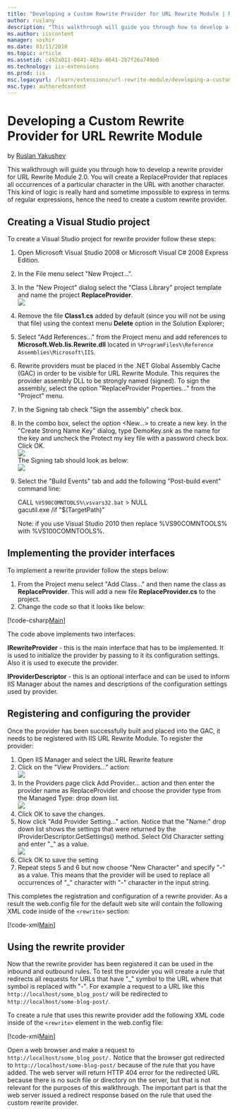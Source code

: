 ```yaml
---
title: "Developing a Custom Rewrite Provider for URL Rewrite Module | Microsoft Docs"
author: ruslany
description: "This walkthrough will guide you through how to develop a rewrite provider for URL Rewrite Module 2.0. You will create a ReplaceProvider that replaces all occ..."
ms.author: iiscontent
manager: soshir
ms.date: 03/11/2010
ms.topic: article
ms.assetid: c492a011-0841-4d3a-8641-2b7f26a749b0
ms.technology: iis-extensions
ms.prod: iis
msc.legacyurl: /learn/extensions/url-rewrite-module/developing-a-custom-rewrite-provider-for-url-rewrite-module
msc.type: authoredcontent
---
```

Developing a Custom Rewrite Provider for URL Rewrite Module
====================
by [Ruslan Yakushev](https://github.com/ruslany)

This walkthrough will guide you through how to develop a rewrite provider for URL Rewrite Module 2.0. You will create a ReplaceProvider that replaces all occurrences of a particular character in the URL with another character. This kind of logic is really hard and sometime impossible to express in terms of regular expressions, hence the need to create a custom rewrite provider.

## Creating a Visual Studio project

To create a Visual Studio project for rewrite provider follow these steps:

1. Open Microsoft Visual Studio 2008 or Microsoft Visual C# 2008 Express Edition.
2. In the File menu select "New Project...".
3. In the "New Project" dialog select the "Class Library" project template and name the project **ReplaceProvider**.  
    [![](developing-a-custom-rewrite-provider-for-url-rewrite-module/_static/image4.png)](developing-a-custom-rewrite-provider-for-url-rewrite-module/_static/image2.png)
4. Remove the file **Class1.cs** added by default (since you will not be using that file) using the context menu **Delete** option in the Solution Explorer;
5. Select "Add References..." from the Project menu and add references to **Microsoft.Web.Iis.Rewrite.dll** located in `%ProgramFiles%\Reference Assemblies\Microsoft\IIS`.
6. Rewrite providers must be placed in the .NET Global Assembly Cache (GAC) in order to be visible for URL Rewrite Module. This requires the provider assembly DLL to be strongly named (signed). To sign the assembly, select the option "ReplaceProvider Properties..." from the "Project" menu.
7. In the Signing tab check "Sign the assembly" check box.
8. In the combo box, select the option &lt;New…&gt; to create a new key. In the "Create Strong Name Key" dialog, type DemoKey.snk as the name for the key and uncheck the Protect my key file with a password check box. Click OK.  
    [![](developing-a-custom-rewrite-provider-for-url-rewrite-module/_static/image8.png)](developing-a-custom-rewrite-provider-for-url-rewrite-module/_static/image6.png)  
   The Signing tab should look as below:  
    [![](developing-a-custom-rewrite-provider-for-url-rewrite-module/_static/image12.png)](developing-a-custom-rewrite-provider-for-url-rewrite-module/_static/image10.png)
9. Select the "Build Events" tab and add the following "Post-build event" command line:  
  
   CALL `%VS90COMNTOOLS%\vsvars32.bat` &gt; NULL   
   gacutil.exe /if "$(TargetPath)"   
  
   Note: if you use Visual Studio 2010 then replace %VS90COMNTOOLS% with %VS100COMNTOOLS%.

## Implementing the provider interfaces

To implement a rewrite provider follow the steps below:

1. From the Project menu select "Add Class..." and then name the class as **ReplaceProvider**. This will add a new file **ReplaceProvider.cs** to the project.
2. Change the code so that it looks like below:


[!code-csharp[Main](developing-a-custom-rewrite-provider-for-url-rewrite-module/samples/sample1.cs)]


The code above implements two interfaces:

**IRewriteProvider** - this is the main interface that has to be implemented. It is used to initialize the provider by passing to it its configuration settings. Also it is used to execute the provider.

**IProviderDescriptor** - this is an optional interface and can be used to inform IIS Manager about the names and descriptions of the configuration settings used by provider.

## Registering and configuring the provider

Once the provider has been successfully built and placed into the GAC, it needs to be registered with IIS URL Rewrite Module. To register the provider:

1. Open IIS Manager and select the URL Rewrite feature
2. Click on the "View Providers..." action:  
    [![](developing-a-custom-rewrite-provider-for-url-rewrite-module/_static/image16.png)](developing-a-custom-rewrite-provider-for-url-rewrite-module/_static/image14.png)
3. In the Providers page click Add Provider... action and then enter the provider name as ReplaceProvider and choose the provider type from the Managed Type: drop down list.  
    [![](developing-a-custom-rewrite-provider-for-url-rewrite-module/_static/image20.png)](developing-a-custom-rewrite-provider-for-url-rewrite-module/_static/image18.png)
4. Click OK to save the changes.
5. Now click "Add Provider Setting..." action. Notice that the "Name:" drop down list shows the settings that were returned by the IProviderDescriptor.GetSettings() method. Select Old Character setting and enter "\_" as a value.  
    [![](developing-a-custom-rewrite-provider-for-url-rewrite-module/_static/image23.png)](developing-a-custom-rewrite-provider-for-url-rewrite-module/_static/image22.png)
6. Click OK to save the setting
7. Repeat steps 5 and 6 but now choose "New Character" and specify "-" as a value. This means that the provider will be used to replace all occurrences of "\_" character with "-" character in the input string.

This completes the registration and configuration of a rewrite provider. As a result the web.config file for the default web site will contain the following XML code inside of the `<rewrite>` section:


[!code-xml[Main](developing-a-custom-rewrite-provider-for-url-rewrite-module/samples/sample2.xml)]


## Using the rewrite provider

Now that the rewrite provider has been registered it can be used in the inbound and outbound rules. To test the provider you will create a rule that redirects all requests for URLs that have "\_" symbol to the URL where that symbol is replaced with "-". For example a request to a URL like this `http://localhost/some_blog_post/` will be redirected to `http://localhost/some-blog-post/`.

To create a rule that uses this rewrite provider add the following XML code inside of the `<rewrite>` element in the web.config file:


[!code-xml[Main](developing-a-custom-rewrite-provider-for-url-rewrite-module/samples/sample3.xml)]


Open a web browser and make a request to `http://localhost/some_blog_post/.` Notice that the browser got redirected to `http://localhost/some-blog-post/` because of the rule that you have added. The web server will return HTTP 404 error for the redirected URL because there is no such file or directory on the server, but that is not relevant for the purposes of this walkthrough. The important part is that the web server issued a redirect response based on the rule that used the custom rewrite provider.